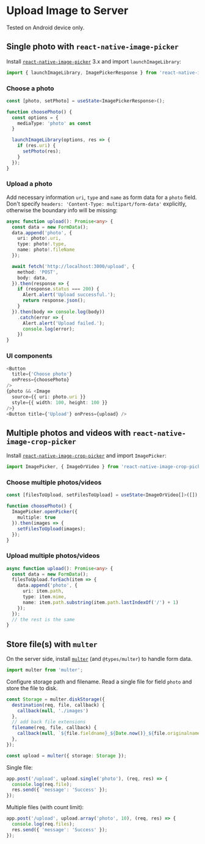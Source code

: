 # Upload Image to Server

Tested on Android device only.

## Single photo with `react-native-image-picker`

Install [`react-native-image-picker`](https://www.npmjs.com/package/react-native-image-picker) 3.x and import `launchImageLibrary`:

```typescript
import { launchImageLibrary, ImagePickerResponse } from 'react-native-image-picker';
```

### Choose a photo

```typescript
const [photo, setPhoto] = useState<ImagePickerResponse>();

function choosePhoto() {
  const options = {
    mediaType: 'photo' as const
  }

  launchImageLibrary(options, res => {
    if (res.uri) {
      setPhoto(res);
    }
  });
}
```

### Upload a photo

Add necessary information `uri`, `type` and `name` as form data for a `photo` field. Don't specify `headers: 'Content-Type: multipart/form-data'` explicitly, otherwise the boundary info will be missing:

```typescript
async function upload(): Promise<any> {
  const data = new FormData();
  data.append('photo', {
    uri: photo!.uri,
    type: photo!.type,
    name: photo!.fileName
  });

  await fetch('http://localhost:3000/upload', {
    method: 'POST',
    body: data,
  }).then(response => {
    if (response.status === 200) {
      Alert.alert('Upload successful.');
      return response.json();
    }
  }).then(body => console.log(body))
    .catch(error => {
      Alert.alert('Upload failed.');
      console.log(error);
    })
}
```

### UI components

```typescript
<Button
  title={'Choose photo'}
  onPress={choosePhoto}
/>
{photo && <Image
  source={{ uri: photo.uri }}
  style={{ width: 100, height: 100 }}
/>}
<Button title={'Upload'} onPress={upload} />
```

## Multiple photos and videos with `react-native-image-crop-picker`

Install [`react-native-image-crop-picker`](https://www.npmjs.com/package/react-native-image-picker) and import `ImagePicker`:

```typescript
import ImagePicker, { ImageOrVideo } from 'react-native-image-crop-picker';
```

### Choose multiple photos/videos

```typescript
const [filesToUpload, setFilesToUpload] = useState<ImageOrVideo[]>([]);

function choosePhoto() {
  ImagePicker.openPicker({
    multiple: true
  }).then(images => {
    setFilesToUpload(images);
  });
}
```

### Upload multiple photos/videos

```typescript
async function upload(): Promise<any> {
  const data = new FormData();
  filesToUpload.forEach(item => {
    data.append('photo', {
      uri: item.path,
      type: item.mime,
      name: item.path.substring(item.path.lastIndexOf('/') + 1)
    });
  });
  // the rest is the same
}  
```

## Store file(s) with `multer`

On the server side, install [`multer`](https://www.npmjs.com/package/multer) (and `@types/multer`) to handle form data.

```typescript
import multer from 'multer';
```

Configure storage path and filename. Read a single file for field `photo` and store the file to disk.

```typescript
const Storage = multer.diskStorage({
  destination(req, file, callback) {
    callback(null, './images')
  },
  // add back file extensions
  filename(req, file, callback) {
    callback(null, `${file.fieldname}_${Date.now()}_${file.originalname}`)
  },
});

const upload = multer({ storage: Storage });
```

Single file:

```typescript
app.post('/upload', upload.single('photo'), (req, res) => {
  console.log(req.file);
  res.send({ 'message': 'Success' });
});
```

Multiple files (with count limit):

```typescript
app.post('/upload', upload.array('photo', 10), (req, res) => {
  console.log(req.files);
  res.send({ 'message': 'Success' });
});
```
